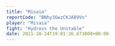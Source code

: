```yaml
---
title: "Misaia"
reportCode: "BNhy3GwzCKJA89Vn"
player: "Misaia"
fight: "Hydross the Unstable"
date: 2021-10-24T19:01:26.673000+00:00
---
```

